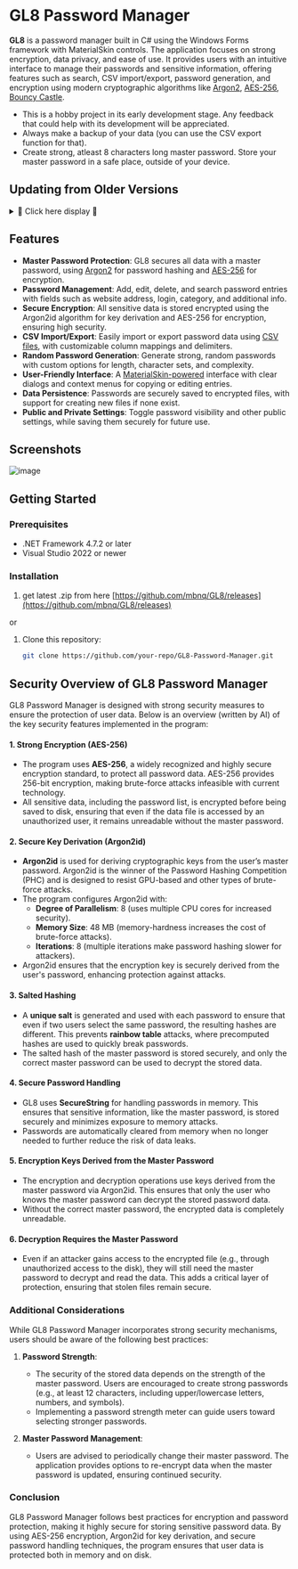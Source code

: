# GL8 Password Manager

**GL8** is a password manager built in C# using the Windows Forms framework with MaterialSkin controls. The application focuses on strong encryption, data privacy, and ease of use. It provides users with an intuitive interface to manage their passwords and sensitive information, offering features such as search, CSV import/export, password generation, and encryption using modern cryptographic algorithms like [Argon2](https://en.wikipedia.org/wiki/Argon2), [AES-256](https://en.wikipedia.org/wiki/Advanced_Encryption_Standard), [Bouncy Castle](https://www.bouncycastle.org/).

- This is a hobby project in its early development stage. Any feedback that could help with its development will be appreciated.
- Always make a backup of your data (you can use the CSV export function for that).
- Create strong, atleast 8 characters long master password. Store your master password in a safe place, outside of your device.

## Updating from Older Versions
<details>
<summary>💾 Click here display 💾</summary>
To update your application from an older version, please follow these steps:

1. **Backup Your Data:**

   - Open the application and navigate to **Settings**.
   - Click on **Backup** to create a backup of your current data.

2. **Export Data as CSV:**

   - While still in **Settings**, select **Export as .csv**.
   - Save the exported `.csv` file to a safe and easily accessible location.

3. **Prepare for the New Version:**

   - Close the application if it's running.
   - Navigate to your application installation directory.
   - **Important:** Delete all files **except** the **Backup** folder. This ensures your backup remains intact.

4. **Install the New Version:**

   - Download and unzip the latest version of the application into your installation directory.

5. **Import Your Data:**

   - Launch the updated application.
   - Go to **Settings** and select **Import**.
   - Choose the `.csv` file you exported earlier.
   - **Note:** When prompted, select **semicolon** as the delimiter during the import process.

6. **Clean Up:**

   - After confirming that your data has been successfully imported, you should delete the `.csv` file.
   - To permanently delete the file on Windows, select it and press **Shift + Delete**.

**Additional Tips:**

- It's recommended to keep a copy of the `.csv` file until you're certain everything is working correctly.
- If you encounter any issues during the update process, consider restoring from the **Backup** folder using your old program version or contact me for assistance.
- Whole process will be improved in future versions.
</details>

## Features

- **Master Password Protection**: GL8 secures all data with a master password, using [Argon2](https://en.wikipedia.org/wiki/Argon2) for password hashing and [AES-256](https://en.wikipedia.org/wiki/Advanced_Encryption_Standard) for encryption.
- **Password Management**: Add, edit, delete, and search password entries with fields such as website address, login, category, and additional info.
- **Secure Encryption**: All sensitive data is stored encrypted using the Argon2id algorithm for key derivation and AES-256 for encryption, ensuring high security.
- **CSV Import/Export**: Easily import or export password data using [CSV files](https://en.wikipedia.org/wiki/Comma-separated_values), with customizable column mappings and delimiters.
- **Random Password Generation**: Generate strong, random passwords with custom options for length, character sets, and complexity.
- **User-Friendly Interface**: A [MaterialSkin-powered](https://www.nuget.org/packages/MaterialSkin.2) interface with clear dialogs and context menus for copying or editing entries.
- **Data Persistence**: Passwords are securely saved to encrypted files, with support for creating new files if none exist.
- **Public and Private Settings**: Toggle password visibility and other public settings, while saving them securely for future use.

## Screenshots

![image](https://github.com/user-attachments/assets/5cda2902-f6c0-46cd-ab1a-cc8922a7a9e0)

## Getting Started

### Prerequisites
- .NET Framework 4.7.2 or later
- Visual Studio 2022 or newer

### Installation

1. get latest .zip from here [https://github.com/mbnq/GL8/releases](https://github.com/mbnq/GL8/releases)

or

1. Clone this repository:
   ```sh
   git clone https://github.com/your-repo/GL8-Password-Manager.git

## **Security Overview of GL8 Password Manager**

GL8 Password Manager is designed with strong security measures to ensure the protection of user data. Below is an overview (written by AI) of the key security features implemented in the program:

#### **1. Strong Encryption (AES-256)**
   - The program uses **AES-256**, a widely recognized and highly secure encryption standard, to protect all password data. AES-256 provides 256-bit encryption, making brute-force attacks infeasible with current technology.
   - All sensitive data, including the password list, is encrypted before being saved to disk, ensuring that even if the data file is accessed by an unauthorized user, it remains unreadable without the master password.

#### **2. Secure Key Derivation (Argon2id)**
   - **Argon2id** is used for deriving cryptographic keys from the user’s master password. Argon2id is the winner of the Password Hashing Competition (PHC) and is designed to resist GPU-based and other types of brute-force attacks.
   - The program configures Argon2id with:
     - **Degree of Parallelism**: 8 (uses multiple CPU cores for increased security).
     - **Memory Size**: 48 MB (memory-hardness increases the cost of brute-force attacks).
     - **Iterations**: 8 (multiple iterations make password hashing slower for attackers).
   - Argon2id ensures that the encryption key is securely derived from the user's password, enhancing protection against attacks.

#### **3. Salted Hashing**
   - A **unique salt** is generated and used with each password to ensure that even if two users select the same password, the resulting hashes are different. This prevents **rainbow table** attacks, where precomputed hashes are used to quickly break passwords.
   - The salted hash of the master password is stored securely, and only the correct master password can be used to decrypt the stored data.

#### **4. Secure Password Handling**
   - GL8 uses **SecureString** for handling passwords in memory. This ensures that sensitive information, like the master password, is stored securely and minimizes exposure to memory attacks.
   - Passwords are automatically cleared from memory when no longer needed to further reduce the risk of data leaks.

#### **5. Encryption Keys Derived from the Master Password**
   - The encryption and decryption operations use keys derived from the master password via Argon2id. This ensures that only the user who knows the master password can decrypt the stored password data.
   - Without the correct master password, the encrypted data is completely unreadable.

#### **6. Decryption Requires the Master Password**
   - Even if an attacker gains access to the encrypted file (e.g., through unauthorized access to the disk), they will still need the master password to decrypt and read the data. This adds a critical layer of protection, ensuring that stolen files remain secure.

### **Additional Considerations**

While GL8 Password Manager incorporates strong security mechanisms, users should be aware of the following best practices:

1. **Password Strength**:
   - The security of the stored data depends on the strength of the master password. Users are encouraged to create strong passwords (e.g., at least 12 characters, including upper/lowercase letters, numbers, and symbols).
   - Implementing a password strength meter can guide users toward selecting stronger passwords.

2. **Master Password Management**:
   - Users are advised to periodically change their master password. The application provides options to re-encrypt data when the master password is updated, ensuring continued security.

### **Conclusion**
GL8 Password Manager follows best practices for encryption and password protection, making it highly secure for storing sensitive password data. By using AES-256 encryption, Argon2id for key derivation, and secure password handling techniques, the program ensures that user data is protected both in memory and on disk.

